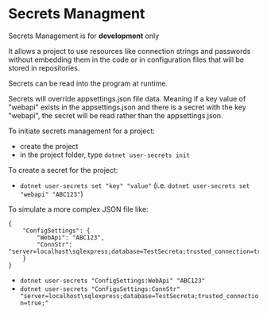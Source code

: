 # Secrets Managment

Secrets Management is for **development** only

It allows a project to use resources like connection strings and passwords without embedding them 
in the code or in configuration files that will be stored in repositories.

Secrets can be read into the program at runtime.

Secrets will override appsettings.json file data. Meaning if a key value of "webapi" exists in the 
appsettings.json and there is a secret with the key "webapi", the secret will be read rather than
the appsettings.json.

To initiate secrets management for a project:
- create the project
- in the project folder, type `dotnet user-secrets init`

To create a secret for the project:
- `dotnet user-secrets set "key" "value"` (i.e. `dotnet user-secrets set "webapi" "ABC123"`)

To simulate a more complex JSON file like:
```
{
    "ConfigSettings": {
        "WebApi": "ABC123",
        "ConnStr": "server=localhost\sqlexpress;database=TestSecreta;trusted_connection=true;"
    }
}
```
- `dotnet user-secrets "ConfigSettings:WebApi" "ABC123"`
- `dotnet user-secrets "ConfiguSettings:ConnStr" "server=localhost\sqlexpress;database=TestSecreta;trusted_connection=true;"`
 